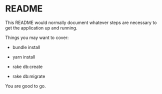 # README

This README would normally document whatever steps are necessary to get the
application up and running.

Things you may want to cover:

* bundle install

* yarn install

* rake db:create

* rake db:migrate

You are good to go.
